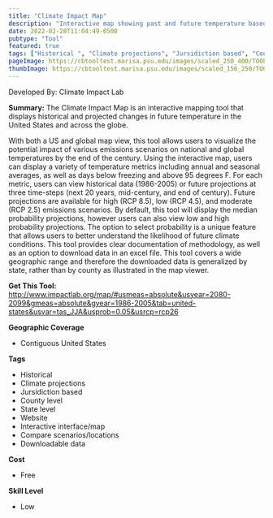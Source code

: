 ```yaml
---
title: "Climate Impact Map"
description: "Interactive map showing past and future temperature based different climate models"
date: 2022-02-28T11:04:49-0500
pubtype: "Tool"
featured: true
tags: ["Historical ", "Climate projections", "Jursidiction based", "County level", "State level", "Website", "Interactive interface/map", "Compare scenarios/locations", "Downloadable data"]
pageImage: https://cbtooltest.marisa.psu.edu/images/scaled_250_400/TOOLID_27.0_ScreenCapture-1.png
thumbImage: https://cbtooltest.marisa.psu.edu/images/scaled_156_250/TOOLID_27.0_ScreenCapture-1.png
---
```

Developed By: Climate Impact Lab

**Summary:** The Climate Impact Map is an interactive mapping tool that displays historical and projected changes in future temperature in the United States and across the globe. 

With both a US and global map view, this tool allows users to visualize the potential impact of various emissions scenarios on national and global temperatures by the end of the century. Using the interactive map, users can display a variety of temperature metrics including annual and seasonal averages, as well as days below freezing and above 95 degrees F. For each metric, users can view historical data (1986-2005) or future projections at three time-steps (next 20 years, mid-century, and end of century). Future projections are available for high (RCP 8.5), low (RCP 4.5), and moderate (RCP 2.5) emissions scenarios. By default, this tool will display the median probability projections, however users can also view low and high probability projections. The option to select probability is a unique feature that allows users to better understand the likelihood of future climate conditions. This tool provides clear documentation of methodology, as well as an option to download data in an excel file. This tool covers a wide geographic range and therefore the downloaded data is generalized by state, rather than by county as illustrated in the map viewer.

__**Get This Tool:**__ http://www.impactlab.org/map/#usmeas=absolute&usyear=2080-2099&gmeas=absolute&gyear=1986-2005&tab=united-states&usvar=tas_JJA&usprob=0.05&usrcp=rcp26

__**Geographic Coverage**__
- Contiguous United States

__**Tags**__
-  Historical 
-  Climate projections
-  Jursidiction based
-  County level
-  State level
-  Website
-  Interactive interface/map
-  Compare scenarios/locations
-  Downloadable data

__**Cost**__
- Free

__**Skill Level**__
- Low

